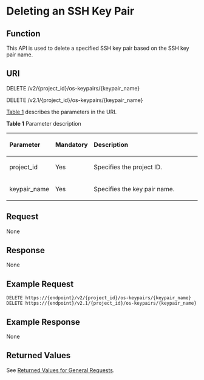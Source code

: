 # Deleting an SSH Key Pair<a name="EN-US_TOPIC_0020212680"></a>

## Function<a name="section33132068"></a>

This API is used to delete a specified SSH key pair based on the SSH key pair name.

## URI<a name="section29753161"></a>

DELETE /v2/\{project\_id\}/os-keypairs/\{keypair\_name\}

DELETE /v2.1/\{project\_id\}/os-keypairs/\{keypair\_name\}

[Table 1](#table48776445)  describes the parameters in the URI.

**Table  1**  Parameter description

<a name="table48776445"></a>
<table><thead align="left"><tr id="row64721603"><th class="cellrowborder" valign="top" width="20.18%" id="mcps1.2.4.1.1"><p id="p5187119"><a name="p5187119"></a><a name="p5187119"></a>Parameter</p>
</th>
<th class="cellrowborder" valign="top" width="17.169999999999998%" id="mcps1.2.4.1.2"><p id="p17503500"><a name="p17503500"></a><a name="p17503500"></a>Mandatory</p>
</th>
<th class="cellrowborder" valign="top" width="62.64999999999999%" id="mcps1.2.4.1.3"><p id="p8497414"><a name="p8497414"></a><a name="p8497414"></a>Description</p>
</th>
</tr>
</thead>
<tbody><tr id="row8464456"><td class="cellrowborder" valign="top" width="20.18%" headers="mcps1.2.4.1.1 "><p id="p14532322"><a name="p14532322"></a><a name="p14532322"></a>project_id</p>
</td>
<td class="cellrowborder" valign="top" width="17.169999999999998%" headers="mcps1.2.4.1.2 "><p id="p36267453"><a name="p36267453"></a><a name="p36267453"></a>Yes</p>
</td>
<td class="cellrowborder" valign="top" width="62.64999999999999%" headers="mcps1.2.4.1.3 "><p id="p37593705"><a name="p37593705"></a><a name="p37593705"></a>Specifies the project ID.</p>
</td>
</tr>
<tr id="row65190153"><td class="cellrowborder" valign="top" width="20.18%" headers="mcps1.2.4.1.1 "><p id="p45911036"><a name="p45911036"></a><a name="p45911036"></a>keypair_name</p>
</td>
<td class="cellrowborder" valign="top" width="17.169999999999998%" headers="mcps1.2.4.1.2 "><p id="p27806444"><a name="p27806444"></a><a name="p27806444"></a>Yes</p>
</td>
<td class="cellrowborder" valign="top" width="62.64999999999999%" headers="mcps1.2.4.1.3 "><p id="p37729472"><a name="p37729472"></a><a name="p37729472"></a>Specifies the key pair name.</p>
</td>
</tr>
</tbody>
</table>

## Request<a name="section66451858"></a>

None

## Response<a name="section61195818"></a>

None

## Example Request<a name="section118665219435"></a>

```
DELETE https://{endpoint}/v2/{project_id}/os-keypairs/{keypair_name}
DELETE https://{endpoint}/v2.1/{project_id}/os-keypairs/{keypair_name}
```

## Example Response<a name="section19716123044320"></a>

None

## Returned Values<a name="section13891457"></a>

See  [Returned Values for General Requests](returned-values-for-general-requests.md).

